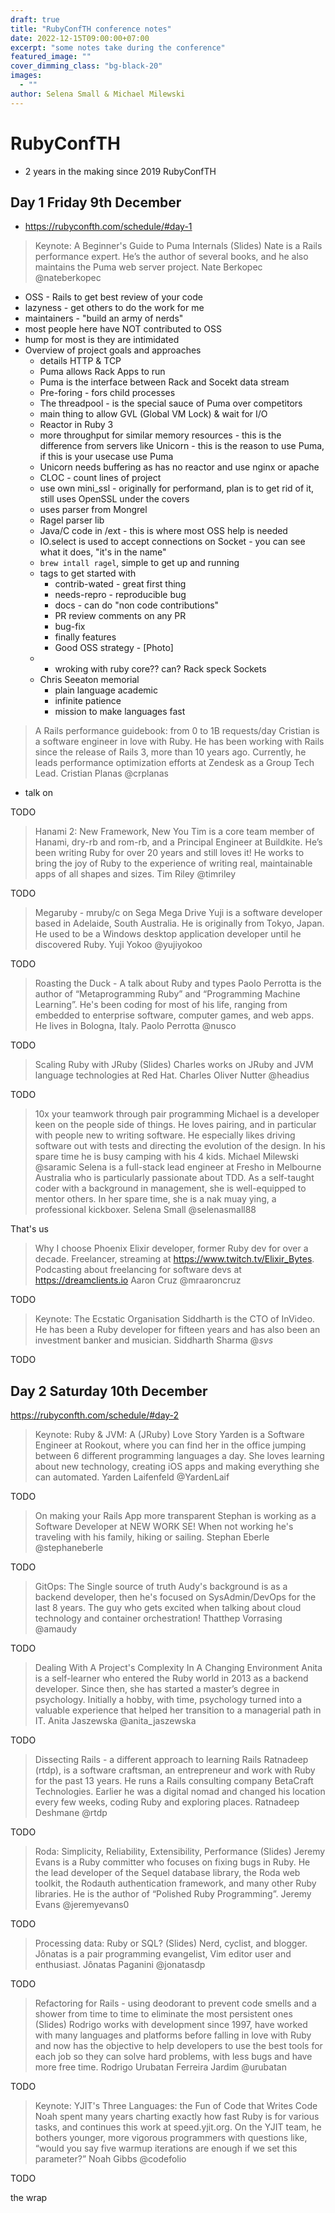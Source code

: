 ```yaml
---
draft: true
title: "RubyConfTH conference notes"
date: 2022-12-15T09:00:00+07:00
excerpt: "some notes take during the conference"
featured_image: ""
cover_dimming_class: "bg-black-20"
images:
  - ""
author: Selena Small & Michael Milewski
---
```


# RubyConfTH

- 2 years in the making since 2019 RubyConfTH

## Day 1 Friday 9th December

- https://rubyconfth.com/schedule/#day-1

> Keynote: A Beginner's Guide to Puma Internals (Slides)
> Nate is a Rails performance expert. He’s the author of several books, and he also maintains the Puma web server project.
> Nate Berkopec @nateberkopec

- OSS - Rails to get best review of  your code
- lazyness - get others to do the work for me
- maintainers - "build an army of nerds"
- most people here have NOT contributed to OSS
- hump for most is they are intimidated
- Overview of project goals and approaches
  - details HTTP & TCP
  - Puma allows Rack Apps to run
  - Puma is the interface between Rack and Socekt data stream
  - Pre-foring - fors child processes
  - The threadpool - is the special sauce of Puma over competitors
  - main thing to allow GVL (Global VM Lock) & wait for I/O
  - Reactor in Ruby 3
  - more throughput for similar memory resources - this is the difference from
    servers like Unicorn - this is the reason to use Puma, if this is your
    usecase use Puma 
  - Unicorn needs buffering as has no reactor and use nginx or apache
  - CLOC - count lines of project
  - use own mini_ssl - originally for performand, plan is to get rid of it,
    still uses OpenSSL under the covers
  - uses parser from Mongrel
  - Ragel parser lib
  - Java/C code in /ext - this is where most OSS help is needed
  - IO.select is used to accept connections on Socket - you can see what it
    does, "it's in the name"
  - `brew intall ragel`, simple to get up and running
  - tags to get started with
    - contrib-wated - great first thing
    - needs-repro - reproducible bug
    - docs - can do "non code contributions"
    - PR review comments on any PR
    - bug-fix
    - finally features
    - Good OSS strategy - [Photo]
  - * wroking with ruby core?? can? Rack speck Sockets
  - Chris Seeaton memorial
    - plain language academic
    - infinite patience
    - mission to make languages fast

> A Rails performance guidebook: from 0 to 1B requests/day
> Cristian is a software engineer in love with Ruby. He has been working with Rails since the release of Rails 3, more than 10 years ago. Currently, he leads performance optimization efforts at Zendesk as a Group Tech Lead.
> Cristian Planas @crplanas
- talk on 

TODO

> Hanami 2: New Framework, New You
> Tim is a core team member of Hanami, dry-rb and rom-rb, and a Principal Engineer at Buildkite. He’s been writing Ruby for over 20 years and still loves it! He works to bring the joy of Ruby to the experience of writing real, maintainable apps of all shapes and sizes.
>Tim Riley @timriley

TODO

> Megaruby - mruby/c on Sega Mega Drive
> Yuji is a software developer based in Adelaide, South Australia. He is originally from Tokyo, Japan. He used to be a Windows desktop application developer until he discovered Ruby.
> Yuji Yokoo @yujiyokoo

TODO

> Roasting the Duck - A talk about Ruby and types
> Paolo Perrotta is the author of “Metaprogramming Ruby” and “Programming Machine Learning”. He's been coding for most of his life, ranging from embedded to enterprise software, computer games, and web apps. He lives in Bologna, Italy.
> Paolo Perrotta @nusco

TODO

> Scaling Ruby with JRuby (Slides)
> Charles works on JRuby and JVM language technologies at Red Hat.
> Charles Oliver Nutter @headius

TODO

> 10x your teamwork through pair programming
> Michael is a developer keen on the people side of things. He loves pairing, and in particular with people new to writing software. He especially likes driving software out with tests and directing the evolution of the design. In his spare time he is busy camping with his 4 kids.
> Michael Milewski @saramic
> Selena is a full-stack lead engineer at Fresho in Melbourne Australia who is particularly passionate about TDD. As a self-taught coder with a background in management, she is well-equipped to mentor others. In her spare time, she is a nak muay ying, a professional kickboxer.
> Selena Small @selenasmall88

That's us

> Why I choose Phoenix
> Elixir developer, former Ruby dev for over a decade. Freelancer, streaming at https://www.twitch.tv/Elixir_Bytes. Podcasting about freelancing for software devs at https://dreamclients.io
> Aaron Cruz @mraaroncruz

TODO

> Keynote: The Ecstatic Organisation
> Siddharth is the CTO of InVideo. He has been a Ruby developer for fifteen years and has also been an investment banker and musician.
> Siddharth Sharma @_svs_

TODO

## Day 2 Saturday 10th December

https://rubyconfth.com/schedule/#day-2

> Keynote: Ruby & JVM: A (JRuby) Love Story
> Yarden is a Software Engineer at Rookout, where you can find her in the office jumping between 6 different programming languages a day. She loves learning about new technology, creating iOS apps and making everything she can automated.
> Yarden Laifenfeld @YardenLaif

TODO

> On making your Rails App more transparent
> Stephan is working as a Software Developer at NEW WORK SE! When not working he's traveling with his family, hiking or sailing.
> Stephan Eberle @stephaneberle

TODO

> GitOps: The Single source of truth
> Audy's background is as a backend developer, then he's focused on SysAdmin/DevOps for the last 8 years. The guy who gets excited when talking about cloud technology and container orchestration!
> Thatthep Vorrasing @amaudy

TODO

> Dealing With A Project's Complexity In A Changing Environment
> Anita is a self-learner who entered the Ruby world in 2013 as a backend developer. Since then, she has started a master’s degree in psychology. Initially a hobby, with time, psychology turned into a valuable experience that helped her transition to a managerial path in IT.
> Anita Jaszewska @anita_jaszewska

TODO

> Dissecting Rails - a different approach to learning Rails
> Ratnadeep (rtdp), is a software craftsman, an entrepreneur and work with Ruby for the past 13 years. He runs a Rails consulting company BetaCraft Technologies. Earlier he was a digital nomad and changed his location every few weeks, coding Ruby and exploring places.
> Ratnadeep Deshmane @rtdp

TODO

> Roda: Simplicity, Reliability, Extensibility, Performance (Slides)
> Jeremy Evans is a Ruby committer who focuses on fixing bugs in Ruby. He the lead developer of the Sequel database library, the Roda web toolkit, the Rodauth authentication framework, and many other Ruby libraries. He is the author of “Polished Ruby Programming”.
> Jeremy Evans @jeremyevans0

TODO

> Processing data: Ruby or SQL? (Slides)
> Nerd, cyclist, and blogger. Jônatas is a pair programming evangelist, Vim editor user and enthusiast.
> Jônatas Paganini @jonatasdp

TODO

> Refactoring for Rails - using deodorant to prevent code smells and a shower from time to time to eliminate the most persistent ones (Slides)
> Rodrigo works with development since 1997, have worked with many languages and platforms before falling in love with Ruby and now has the objective to help developers to use the best tools for each job so they can solve hard problems, with less bugs and have more free time.
> Rodrigo Urubatan Ferreira Jardim @urubatan

TODO

> Keynote: YJIT's Three Languages: the Fun of Code that Writes Code
> Noah spent many years charting exactly how fast Ruby is for various tasks, and continues this work at speed.yjit.org. On the YJIT team, he bothers younger, more vigorous programmers with questions like, “would you say five warmup iterations are enough if we set this parameter?”
> Noah Gibbs @codefolio

TODO

the wrap